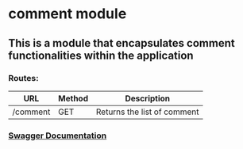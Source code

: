 # comment module

## This is a module that encapsulates comment functionalities within the application

### Routes:

| URL    | Method | Description               |
|--------|--------|---------------------------|
| /comment | GET    | Returns the list of comment |

### [Swagger Documentation](http://127.0.0.1:3000/documentation/static/index.html#/comment)
